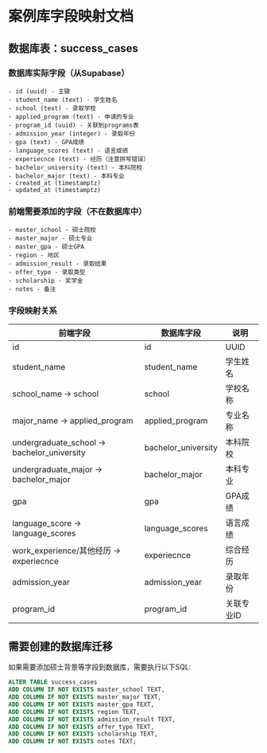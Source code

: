 # 案例库字段映射文档

## 数据库表：success_cases

### 数据库实际字段（从Supabase）
```
- id (uuid) - 主键
- student_name (text) - 学生姓名
- school (text) - 录取学校
- applied_program (text) - 申请的专业
- program_id (uuid) - 关联到programs表
- admission_year (integer) - 录取年份
- gpa (text) - GPA成绩
- language_scores (text) - 语言成绩
- experiecnce (text) - 经历（注意拼写错误）
- bachelor_university (text) - 本科院校
- bachelor_major (text) - 本科专业
- created_at (timestamptz)
- updated_at (timestamptz)
```

### 前端需要添加的字段（不在数据库中）
```
- master_school - 硕士院校
- master_major - 硕士专业  
- master_gpa - 硕士GPA
- region - 地区
- admission_result - 录取结果
- offer_type - 录取类型
- scholarship - 奖学金
- notes - 备注
```

### 字段映射关系

| 前端字段 | 数据库字段 | 说明 |
|---------|-----------|------|
| id | id | UUID |
| student_name | student_name | 学生姓名 |
| school_name → school | school | 学校名称 |
| major_name → applied_program | applied_program | 专业名称 |
| undergraduate_school → bachelor_university | bachelor_university | 本科院校 |
| undergraduate_major → bachelor_major | bachelor_major | 本科专业 |
| gpa | gpa | GPA成绩 |
| language_score → language_scores | language_scores | 语言成绩 |
| work_experience/其他经历 → experiecnce | experiecnce | 综合经历 |
| admission_year | admission_year | 录取年份 |
| program_id | program_id | 关联专业ID |

## 需要创建的数据库迁移

如果需要添加硕士背景等字段到数据库，需要执行以下SQL:

```sql
ALTER TABLE success_cases
ADD COLUMN IF NOT EXISTS master_school TEXT,
ADD COLUMN IF NOT EXISTS master_major TEXT,
ADD COLUMN IF NOT EXISTS master_gpa TEXT,
ADD COLUMN IF NOT EXISTS region TEXT,
ADD COLUMN IF NOT EXISTS admission_result TEXT,
ADD COLUMN IF NOT EXISTS offer_type TEXT,
ADD COLUMN IF NOT EXISTS scholarship TEXT,
ADD COLUMN IF NOT EXISTS notes TEXT;
```

